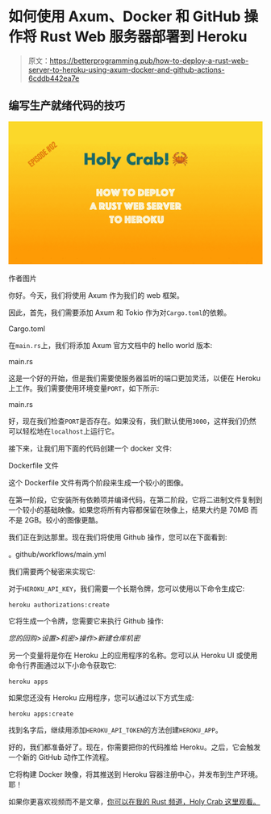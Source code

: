# 如何使用 Axum、Docker 和 GitHub 操作将 Rust Web 服务器部署到 Heroku

> 原文：<https://betterprogramming.pub/how-to-deploy-a-rust-web-server-to-heroku-using-axum-docker-and-github-actions-6cddb442ea7e>

## 编写生产就绪代码的技巧

![](img/a55763006a0d84ba6f0c104267f0b638.png)

作者图片

你好。今天，我们将使用 Axum 作为我们的 web 框架。

因此，首先，我们需要添加 Axum 和 Tokio 作为对`Cargo.toml`的依赖。

Cargo.toml

在`main.rs`上，我们将添加 Axum 官方文档中的 hello world 版本:

main.rs

这是一个好的开始，但是我们需要使服务器监听的端口更加灵活，以便在 Heroku 上工作。我们需要使用环境变量`PORT`，如下所示:

main.rs

好，现在我们检查`PORT`是否存在。如果没有，我们默认使用`3000`，这样我们仍然可以轻松地在`localhost`上运行它。

接下来，让我们用下面的代码创建一个 docker 文件:

Dockerfile 文件

这个 Dockerfile 文件有两个阶段来生成一个较小的图像。

在第一阶段，它安装所有依赖项并编译代码，在第二阶段，它将二进制文件复制到一个较小的基础映像。如果您将所有内容都保留在映像上，结果大约是 70MB 而不是 2GB。较小的图像更酷。

我们正在到达那里。现在我们将使用 Github 操作，您可以在下面看到:

。github/workflows/main.yml

我们需要两个秘密来实现它:

对于`HEROKU_API_KEY`，我们需要一个长期令牌，您可以使用以下命令生成它:

```
heroku authorizations:create
```

它将生成一个令牌，您需要它来执行 Github 操作:

*您的回购>设置>机密>操作>新建仓库机密*

另一个变量将是你在 Heroku 上的应用程序的名称。您可以从 Heroku UI 或使用命令行界面通过以下小命令获取它:

```
heroku apps
```

如果您还没有 Heroku 应用程序，您可以通过以下方式生成:

```
heroku apps:create
```

找到名字后，继续用添加`HEROKU_API_TOKEN`的方法创建`HEROKU_APP`。

好的，我们都准备好了。现在，你需要把你的代码推给 Heroku。之后，它会触发一个新的 GitHub 动作工作流程。

它将构建 Docker 映像，将其推送到 Heroku 容器注册中心，并发布到生产环境。耶！

如果你更喜欢视频而不是文章，[你可以在我的 Rust 频道，Holy Crab 这里观看。](https://www.youtube.com/watch?v=ZF1WQGur_NA)